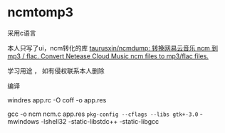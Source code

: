 # ncmtomp3

采用c语言

本人只写了ui，ncm转化的库 [taurusxin/ncmdump: 转换网易云音乐 ncm 到 mp3 / flac. Convert Netease Cloud Music ncm files to mp3/flac files.](https://github.com/taurusxin/ncmdump?tab=readme-ov-file)

学习用途 ， 如有侵权联系本人删除

 编译

windres app.rc -O coff -o app.res

gcc -o ncm ncm.c app.res `pkg-config --cflags --libs gtk+-3.0` -mwindows -lshell32 -static-libstdc++ -static-libgcc